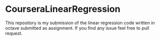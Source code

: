 # CourseraLinearRegression
This repository is my submission of the linear regression code written in octave submitted as assignment. 
If you find any issue feel free to pull request.
